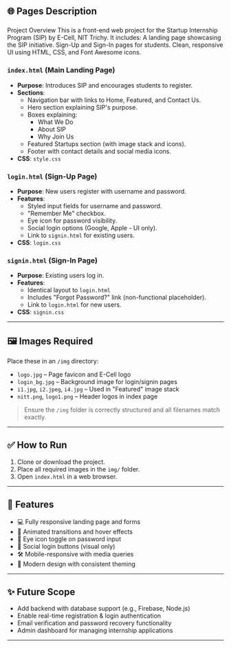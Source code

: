 ## 🌐 Pages Description

###
Project Overview
This is a front-end web project for the Startup Internship Program (SIP) by E-Cell, NIT Trichy.
It includes:
A landing page showcasing the SIP initiative.
Sign-Up and Sign-In pages for students.
Clean, responsive UI using HTML, CSS, and Font Awesome icons.

### `index.html` (Main Landing Page)
- **Purpose**: Introduces SIP and encourages students to register.
- **Sections**:
  - Navigation bar with links to Home, Featured, and Contact Us.
  - Hero section explaining SIP's purpose.
  - Boxes explaining:
    - What We Do
    - About SIP
    - Why Join Us
  - Featured Startups section (with image stack and icons).
  - Footer with contact details and social media icons.
- **CSS**: `style.css`

### `login.html` (Sign-Up Page)
- **Purpose**: New users register with username and password.
- **Features**:
  - Styled input fields for username and password.
  - "Remember Me" checkbox.
  - Eye icon for password visibility.
  - Social login options (Google, Apple - UI only).
  - Link to `signin.html` for existing users.
- **CSS**: `login.css`

### `signin.html` (Sign-In Page)
- **Purpose**: Existing users log in.
- **Features**:
  - Identical layout to `login.html`
  - Includes "Forgot Password?" link (non-functional placeholder).
  - Link to `login.html` for new users.
- **CSS**: `signin.css`

---
## 🖼️ Images Required

Place these in an `/img` directory:
- `logo.jpg` – Page favicon and E-Cell logo
- `login_bg.jpg` – Background image for login/signin pages
- `i1.jpg`, `i2.jpeg`, `i4.jpg` – Used in "Featured" image stack
- `nitt.png`, `logo1.png` – Header logos in index page
> Ensure the `/img` folder is correctly structured and all filenames match exactly.
---

## ✅ How to Run
1. Clone or download the project.
2. Place all required images in the `img/` folder.
3. Open `index.html` in a web browser.
---

## 📌 Features

- 💻 Fully responsive landing page and forms
- 🧠 Animated transitions and hover effects
- 🔐 Eye icon toggle on password input
- 🔗 Social login buttons (visual only)
- 🛠️ Mobile-responsive with media queries
- 🎨 Modern design with consistent theming
---

## ✨ Future Scope
- Add backend with database support (e.g., Firebase, Node.js)
- Enable real-time registration & login authentication
- Email verification and password recovery functionality
- Admin dashboard for managing internship applications
---
